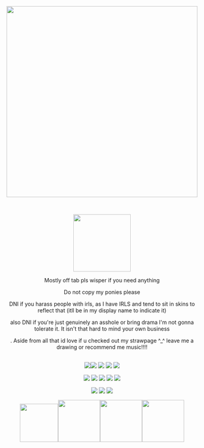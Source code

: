 
<p align="center"><img src=https://i.pinimg.com/736x/75/cc/dc/75ccdc6022f4a35678bddfff27fc1740.jpg width="500"></p>
   <br>

<p align="center"> <img src=https://64.media.tumblr.com/696ef6334a063a10bd22a5d4baff5958/63da05d1e4bb18c7-c5/s250x400/ea2890d1631313b10b18c10517699bd93f1a8f59.gifv width="150">
  <p align ="center"> Mostly off tab pls wisper if you need anything <br>
 <p align="center">Do not copy my ponies please

 <p align="center">DNI if you harass people with irls, as I have IRLS and tend to sit in skins to reflect that (itll be in my display name to indicate it)
 <p align="center">also DNI if you're just genuinely an asshole or bring drama I'm not gonna tolerate it. It isn't that hard to mind your own business
 <p align="center">. Aside from all that id love if u checked out my strawpage ^_^ leave me a drawing or recommend me music!!!!<br><br>
 <p align="center"> <img src=https://64.media.tumblr.com/59b98f924cb2d0dfa66a8dfe507de6cb/1178485fdfbcc34b-75/s250x400/2f3df3ddce2fecbf423e5c024ca6b2ef26cbc8c1.gifv><img src=https://64.media.tumblr.com/6e426e4aedde0370fdae1eeb114d4544/70882ed59854440f-80/s250x400/9fab4d97e8ccb2f9332e0874a0e52fbda5d4f5de.gifv> <img src=https://vinnyvistazo.com/img/blinkies/standard/in_the_dungeon_1.gif> <img src=https://64.media.tumblr.com/54f8910fef7ab1a8753f880fa1b913e6/42540ca2670d96d0-67/s250x400/7f40d284aec41c30fb22fd7d59bdf3ddfa1fb1c5.gifv> <img src=https://64.media.tumblr.com/6e035b1f18c88d25f5b40c8a45da37eb/a45029126a9249ce-a6/s250x400/121be32e70ba43670ffae541d54547d6696ba8b3.gifv>
  
  
<p align="center"> <img src=https://64.media.tumblr.com/285fe4860371b0e42a821c73f7d2bd79/dfdc84d3fcb33f75-7f/s100x200/ee825cba473abcbae4c62b1a67d19138cdaa9e00.gif> <img src=https://64.media.tumblr.com/93cee0a3056c04e3f3a1d7901cebc52f/8d4d21770b733536-1e/s100x200/75165f3ea0f62a3c027e0838d544dfed9529f5e4.gifv>  <img src=https://64.media.tumblr.com/dac6ddc73c89d03a9460e7bee162228a/4abfc433c971c864-b8/s100x200/698e2fe2c37f3146cfae93cf9e3fc5f96edea2eb.pnj> <img src=https://64.media.tumblr.com/d89774fffd0adb931a9ee97389383d35/f2652fcacc69658b-56/s100x200/b7496b8909236e181f66f6bf9d57481604788d7e.pnj> <img src=https://64.media.tumblr.com/4d0dddabc214697330f30576da23bc4b/687e8fd4ed81580e-d8/s100x200/ffefc295f2aaafe218f89ce610dbc7faf2c0951d.pnj>
<p align="center"> <img src=https://64.media.tumblr.com/5b69b7bd15ac79b007300373b9c607cb/23632f1152824edf-3e/s100x200/821f30b21955299c665822babb056432ee076f7e.gifv> <img src=https://64.media.tumblr.com/430d435753ccace09026039812af8fbc/ddc152db53a5e4a2-49/s100x200/6239d213cbd5df672b208405340dc06eb6535161.gifv> <img src=https://64.media.tumblr.com/a3d8deb4aedfa3e2ba9711d8708aaa48/28609dc890933bdf-94/s100x200/1c9a5b6c87280edec93d6514facc6ad2dbc3f506.pnj> 

<p align="center"><img src=https://i.pinimg.com/474x/2f/9e/31/2f9e319b0feeb392cd5d57f006b1c358.jpg width="100"><img src=https://64.media.tumblr.com/58fa86c8207c113307968b400d7b2668/c70932fce588c2e5-e9/s100x200/8a6977391e69ef8cf067621867cc12cdcc0cb792.gifv width="110"><img src=https://64.media.tumblr.com/96a5cb9c779fdcb3dc659a54ffeedd37/24852f49d3a91228-b5/s100x200/b8d71be6dd7f44ac69e5f477740cc2e65361cb20.gifv width="110"><img src=https://64.media.tumblr.com/6ddf7075bb879fc19cf9ce83d63dffff/6d7dbe3e1a02d156-72/s100x200/2b1e8f0dd18595f588542969bc6e36f9618459c1.gifv width="110">
 <br><br>

